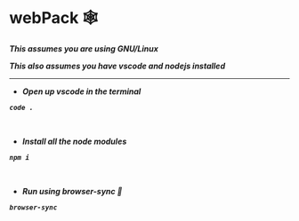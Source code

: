 # webPack 🕸<sup>
<b><i>This assumes you are using GNU/Linux
  
<b><i>This also assumes you have vscode and nodejs installed
  
------------------------------------------------------------------------------------------------------------------------------------------

- Open up vscode in the terminal

```
code .
```

<p>&nbsp;</p>

- Install all the node modules

```
npm i
```

<p>&nbsp;</p>

- Run using browser-sync 🍕
```
browser-sync
```
